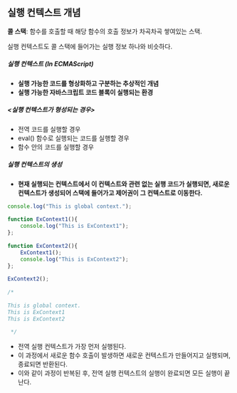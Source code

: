 ## 실행 컨텍스트 개념

**콜 스택**: 함수를 호출할 때 해당 함수의 호출 정보가 차곡차곡 쌓여있는 스택.

실행 컨텍스트도 콜 스택에 들어가는 실행 정보 하나와 비슷하다.

##### 실행 컨텍스트 (In ECMAScript)
- **실행 가능한 코드를 형상화하고 구분하는 추상적인 개념**
- **실행 가능한 자바스크립트 코드 블록이 실행되는 환경**

##### <실행 컨텍스트가 형성되는 경우>
- 전역 코드를 실행할 경우
- eval() 함수로 실행되는 코드를 실행할 경우
- 함수 안의 코드를 실행할 경우

##### 실행 컨텍스트의 생성
- **현재 실행되는 컨텍스트에서 이 컨텍스트와 관련 없는 실행 코드가 실행되면, 새로운 컨텍스트가 생성되어 스택에 들어가고 제어권이 그 컨텍스트로 이동한다.**

```javascript 1.8
console.log("This is global context.");
    
function ExContext1(){
    console.log("This is ExContext1");
};
    
function ExContext2(){
    ExContext1();
    console.log("This is ExContext2");
};
    
ExContext2();
    
/*
    
This is global context.
This is ExContext1
This is ExContext2
    
 */
```
- 전역 실행 컨텍스트가 가장 먼저 실행된다.
- 이 과정에서 새로운 함수 호출이 발생하면 새로운 컨텍스트가 만들어지고 실행되며, 종료되면 반환된다.
- 이와 같이 과정이 반복된 후, 전역 실행 컨텍스트의 실행이 완료되면 모든 실행이 끝난다.














